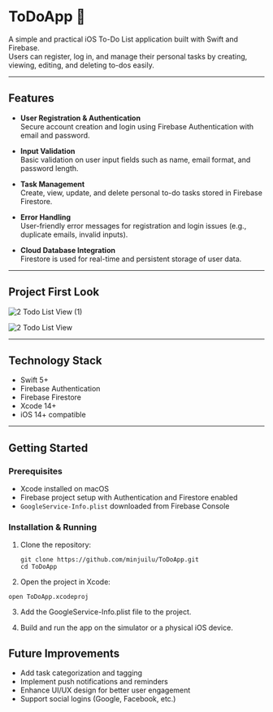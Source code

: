 # ToDoApp 📆

A simple and practical iOS To-Do List application built with Swift and Firebase.  
Users can register, log in, and manage their personal tasks by creating, viewing, editing, and deleting to-dos easily.

---

## Features

- **User Registration & Authentication**  
  Secure account creation and login using Firebase Authentication with email and password.
  
- **Input Validation**  
  Basic validation on user input fields such as name, email format, and password length.
  
- **Task Management**  
  Create, view, update, and delete personal to-do tasks stored in Firebase Firestore.
  
- **Error Handling**  
  User-friendly error messages for registration and login issues (e.g., duplicate emails, invalid inputs).
  
- **Cloud Database Integration**  
  Firestore is used for real-time and persistent storage of user data.

---

## Project First Look

![2  Todo List View (1)](https://github.com/user-attachments/assets/3dd5991e-c398-4f0b-b39f-c629186d2578)


![2  Todo List View](https://github.com/user-attachments/assets/e513716f-f867-4c82-aaee-c67db44a20bf)


---

## Technology Stack

- Swift 5+  
- Firebase Authentication  
- Firebase Firestore  
- Xcode 14+  
- iOS 14+ compatible

---

## Getting Started

### Prerequisites

- Xcode installed on macOS  
- Firebase project setup with Authentication and Firestore enabled  
- `GoogleService-Info.plist` downloaded from Firebase Console  

### Installation & Running

1. Clone the repository:
   ```
   git clone https://github.com/minjuilu/ToDoApp.git
   cd ToDoApp

2. Open the project in Xcode:
```
open ToDoApp.xcodeproj
```

3. Add the GoogleService-Info.plist file to the project.

4. Build and run the app on the simulator or a physical iOS device.

## Future Improvements
- Add task categorization and tagging
- Implement push notifications and reminders
- Enhance UI/UX design for better user engagement
- Support social logins (Google, Facebook, etc.)
